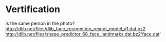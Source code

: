 # Vertification
Is the same person in the photo?
http://dlib.net/files/dlib_face_recognition_resnet_model_v1.dat.bz2 
http://dlib.net/files/shape_predictor_68_face_landmarks.dat.bz2'face.dat' 
